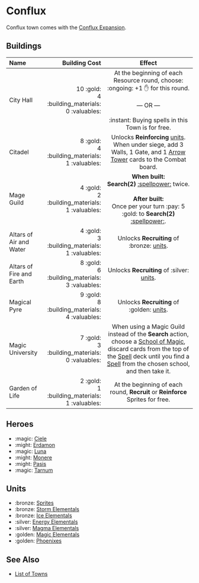# Conflux

Conflux town comes with the [Conflux Expansion](../content.md).


## Buildings

| Name | Building Cost | Effect |
| :--- | ---: | :---: |
| City Hall | 10 :gold:<br>4 :building_materials:<br>0 :valuables: | At the beginning of each Resource round, choose:<br>:ongoing:️ +1 :hand: for this round.<br><br>— OR —<br><br>:instant: Buying spells in this Town is for free. |
| Citadel | 8 :gold:<br>4 :building_materials:<br>1 :valuables: | Unlocks **Reinforcing** [units](#units). When under siege, add 3 Walls, 1 Gate, and 1 [Arrow Tower](../units/arrow_tower.md) cards to the Combat board. |
| Mage Guild | 4 :gold:<br>2 :building_materials:<br>1 :valuables: | **When built:**<br>**Search(2)** [:spellpower:](../spells/index.md) twice.<br><br>**After built:**<br>Once per your turn :pay: 5 :gold: to **Search(2)** [:spellpower:](../spells/index.md). |
| Altars of Air and Water | 4 :gold:<br>3 :building_materials:<br>1 :valuables: | Unlocks **Recruiting** of :bronze: [units](#units). |
| Altars of Fire and Earth | 8 :gold:<br>6 :building_materials:<br>3 :valuables: | Unlocks **Recruiting** of :silver: [units](#units). |
| Magical Pyre | 9 :gold:<br>8 :building_materials:<br>4 :valuables: | Unlocks **Recruiting** of :golden: [units](#units). |
| Magic University | 7 :gold:<br>3 :building_materials:<br>0 :valuables: | When using a Magic Guild instead of the **Search** action, choose a [School of Magic](../spells/index.md), discard cards from the top of the [Spell](../spells/index.md) deck until you find a [Spell](../spells/index.md) from the chosen school, and then take it. |
| Garden of Life | 2 :gold:<br>1 :building_materials:<br>1 :valuables: | At the beginning of each round, **Recruit** or **Reinforce** Sprites for free. |


## Heroes

- :magic: [Ciele](../heroes/ciele.md) 
- :might: [Erdamon](../heroes/erdamon.md) 
- :magic: [Luna](../heroes/luna.md) 
- :might: [Monere](../heroes/monere.md) 
- :might: [Pasis](../heroes/pasis.md) 
- :magic: [Tarnum](../heroes/tarnum_conflux.md) 


## Units

- :bronze: [Sprites](../units/sprites.md)
- :bronze: [Storm Elementals](../units/storm_elementals.md)
- :bronze: [Ice Elementals](../units/ice_elementals.md)
- :silver: [Energy Elementals](../units/energy_elementals.md)
- :silver: [Magma Elementals](../units/magma_elementals.md)
- :golden: [Magic Elementals](../units/magic_elementals.md)
- :golden: [Phoenixes](../units/phoenixes.md)


## See Also

- [List of Towns](../towns/index.md)